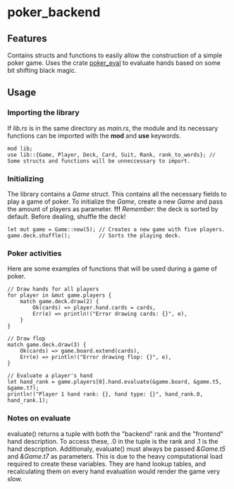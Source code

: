 # poker_backend

## Features
Contains structs and functions to easily allow the construction of a simple poker game.
Uses the crate [poker_eval](https://docs.rs/poker_eval/latest/poker_eval/) to evaluate hands based on some bit shifting black magic.

## Usage

### Importing the library
If *lib.rs* is in the same directory as *main.rs*, the module and its necessary functions can be imported with the **mod** and **use** keywords.
```
mod lib;
use lib::{Game, Player, Deck, Card, Suit, Rank, rank_to_words}; // Some structs and functions will be unneccessary to import.
```

### Initializing
The library contains a *Game* struct. This contains all the necessary fields to play a game of poker.
To initialize the *Game*, create a new *Game* and pass the amount of players as parameter.
**!!!** *Remember*: the deck is sorted by default. Before dealing, shuffle the deck!
```
let mut game = Game::new(5); // Creates a new game with five players.
game.deck.shuffle();         // Sorts the playing deck.
```

### Poker activities
Here are some examples of functions that will be used during a game of poker.
```
// Draw hands for all players
for player in &mut game.players {
    match game.deck.draw(2) {
        Ok(cards) => player.hand.cards = cards,
        Err(e) => println!("Error drawing cards: {}", e),
    }
}

// Draw flop
match game.deck.draw(3) {
    Ok(cards) => game.board.extend(cards),
    Err(e) => println!("Error drawing flop: {}", e),
}

// Evaluate a player's hand
let hand_rank = game.players[0].hand.evaluate(&game.board, &game.t5, &game.t7);
println!("Player 1 hand rank: {}, hand type: {}", hand_rank.0, hand_rank.1);
```

### Notes on evaluate
evaluate() returns a tuple with both the "backend" rank and the "frontend" hand description. To access these, .0 in the tuple is the rank and .1 is the hand description.
Additionaly, evaluate() must always be passed *&Game.t5* and *&Game.t7* as parameters. This is due to the heavy computational load required to create these variables. They are hand lookup tables, and recalculating them on every hand evaluation would render the game very slow.